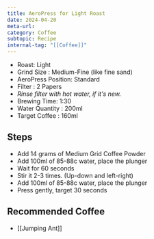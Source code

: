 ```yaml
---
title: AeroPress for Light Roast
date: 2024-04-20
meta-url: 
category: Coffee
subtopic: Recipe
internal-tag: "[[Coffee]]"
---
```


- Roast: Light
- Grind Size : Medium-Fine (like fine sand)
- AeroPress Position: Standard 
- Filter : 2 Papers
- *Rinse filter with hot water, if it's new.* 
- Brewing Time: 1:30
- Water Quantity : 200ml
- Target Coffee : 160ml

## Steps 
- Add 14 grams of Medium Grid Coffee Powder
- Add 100ml of 85-88c water, place the plunger
- Wait for 60 seconds
- Stir it 2-3 times. (Up-down and left-right)
- Add 100ml of 85-88c water, place the plunger
- Press gently, target 30 seconds

## Recommended Coffee
- [[Jumping Ant]]


